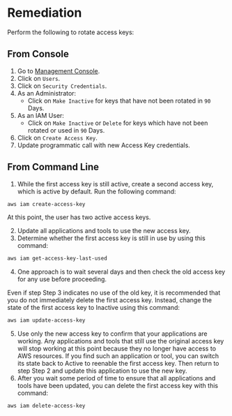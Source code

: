 # Remediation

Perform the following to rotate access keys:

## From Console

1. Go to [Management Console](https://console.aws.amazon.com/iam).
2. Click on `Users`.
3. Click on `Security Credentials`.
4. As an Administrator:
    - Click on `Make Inactive` for keys that have not been rotated in `90` Days.
5. As an IAM User:
    - Click on `Make Inactive` or `Delete` for keys which have not been rotated or used in `90` Days.
6. Click on `Create Access Key`.
7. Update programmatic call with new Access Key credentials.

## From Command Line

1. While the first access key is still active, create a second access key, which is active by default. Run the following command:

```sh
aws iam create-access-key
```

At this point, the user has two active access keys.

2. Update all applications and tools to use the new access key.
3. Determine whether the first access key is still in use by using this command:

```sh
aws iam get-access-key-last-used
```

4. One approach is to wait several days and then check the old access key for any use before proceeding.

Even if step Step 3 indicates no use of the old key, it is recommended that you do not immediately delete the first access key. Instead, change the state of the first access key to Inactive using this command:

```sh
aws iam update-access-key
```

5. Use only the new access key to confirm that your applications are working. Any applications and tools that still use the original access key will stop working at this point because they no longer have access to AWS resources. If you find such an application or tool, you can switch its state back to Active to reenable the first access key. Then return to step Step 2 and update this application to use the new key.
6. After you wait some period of time to ensure that all applications and tools have been updated, you can delete the first access key with this command:

```sh
aws iam delete-access-key
```
